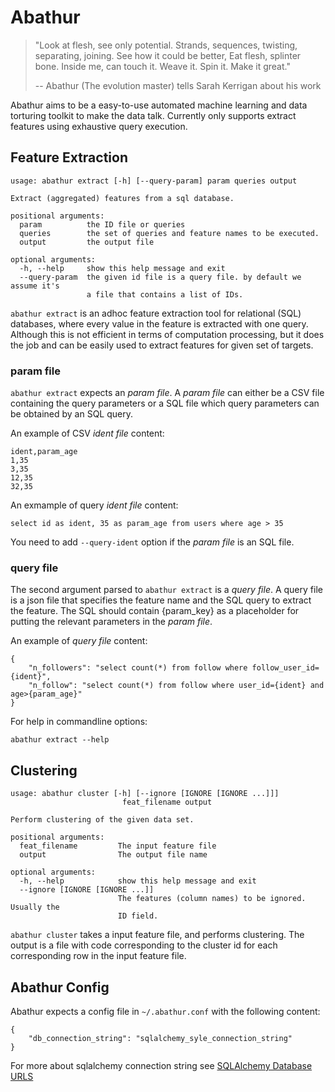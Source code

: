 # Abathur

> "Look at flesh, see only potential. Strands, sequences, twisting,
> separating, joining. See how it could be better, Eat flesh, splinter bone.
> Inside me, can touch it. Weave it. Spin it. Make it great."
>
> -- Abathur (The evolution master) tells Sarah Kerrigan about his work

Abathur aims to be a easy-to-use automated machine learning and data
torturing toolkit to make the data talk. Currently only supports extract
features using exhaustive query execution.

## Feature Extraction

    usage: abathur extract [-h] [--query-param] param queries output

    Extract (aggregated) features from a sql database.

    positional arguments:
      param          the ID file or queries
      queries        the set of queries and feature names to be executed.
      output         the output file

    optional arguments:
      -h, --help     show this help message and exit
      --query-param  the given id file is a query file. by default we assume it's
                     a file that contains a list of IDs.

`abathur extract` is an adhoc feature extraction tool for relational (SQL)
databases, where every value in the feature is extracted with one query.
Although this is not efficient in terms of computation processing, but it does
the job and can be easily used to extract features for given set of targets.

### param file

`abathur extract` expects an *param file*. A *param file* can either be a CSV
file containing the query parameters or a SQL file which query parameters can
be obtained by an SQL query.

An example of CSV *ident file* content:

    ident,param_age
    1,35
    3,35
    12,35
    32,35

An exmample of query *ident file* content:

    select id as ident, 35 as param_age from users where age > 35

You need to add `--query-ident` option if the *param file* is an SQL file.

### query file

The second argument parsed to `abathur extract` is a *query file*. A query file
is a json file that specifies the feature name and the SQL query to extract the
feature. The SQL should contain {param\_key} as a placeholder for putting the
relevant parameters in the *param file*. 

An example of *query file* content:

    {
        "n_followers": "select count(*) from follow where follow_user_id={ident}",
        "n_follow": "select count(*) from follow where user_id={ident} and age>{param_age}"
    }

For help in commandline options:

    abathur extract --help

## Clustering

    usage: abathur cluster [-h] [--ignore [IGNORE [IGNORE ...]]]
                             feat_filename output

    Perform clustering of the given data set.

    positional arguments:
      feat_filename         The input feature file
      output                The output file name

    optional arguments:
      -h, --help            show this help message and exit
      --ignore [IGNORE [IGNORE ...]]
                            The features (column names) to be ignored. Usually the
                            ID field.

`abathur cluster` takes a input feature file, and performs clustering. The
output is a file with code corresponding to the cluster id for each
corresponding row in the input feature file.


## Abathur Config

Abathur expects a config file in `~/.abathur.conf` with the following content:

    {
        "db_connection_string": "sqlalchemy_syle_connection_string"
    }

For more about sqlalchemy connection string see [SQLAlchemy Database URLS](http://docs.sqlalchemy.org/en/latest/core/engines.html#database-urls)
